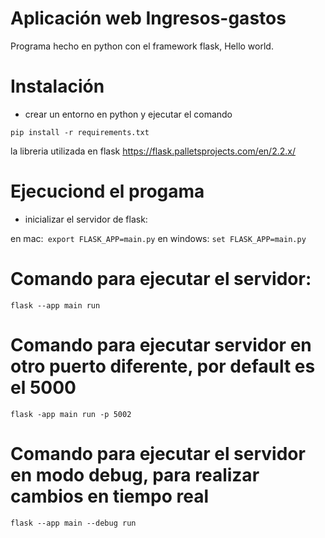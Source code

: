 # Aplicación web Ingresos-gastos

Programa hecho en python con el framework flask, Hello world.

# Instalación

- crear un entorno en python y ejecutar el comando
```
pip install -r requirements.txt
```
la libreria utilizada en flask https://flask.palletsprojects.com/en/2.2.x/

# Ejecuciond el progama
- inicializar el servidor de flask:

en mac:``` export FLASK_APP=main.py```
en windows: ```set FLASK_APP=main.py```

# Comando para ejecutar el servidor:
```flask --app main run```

# Comando para ejecutar servidor en otro puerto diferente, por default es el 5000
```flask -app main run -p 5002```

# Comando para ejecutar el servidor en modo debug, para realizar cambios en tiempo real 
```flask --app main --debug run```

